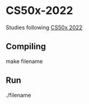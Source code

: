 # CS50x-2022
Studies following [CS50x 2022](https://cs50.harvard.edu/x/2022/)

## Compiling
make filename

## Run
./filename
